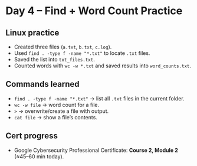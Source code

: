 # Day 4 – Find + Word Count Practice

## Linux practice
- Created three files (`a.txt`, `b.txt`, `c.log`).
- Used `find . -type f -name "*.txt"` to locate `.txt` files.
- Saved the list into `txt_files.txt`.
- Counted words with `wc -w *.txt` and saved results into `word_counts.txt`.

## Commands learned
- `find . -type f -name "*.txt"` → list all `.txt` files in the current folder.
- `wc -w file` → word count for a file.
- `>` → overwrite/create a file with output.
- `cat file` → show a file’s contents.

## Cert progress
- Google Cybersecurity Professional Certificate: **Course 2, Module 2** (≈45–60 min today).
